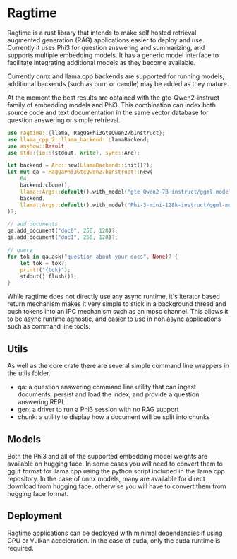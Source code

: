 # Ragtime

Ragtime is a rust library that intends to make self hosted retrieval
augmented generation (RAG) applications easier to deploy and
use. Currently it uses Phi3 for question answering and summarizing,
and supports multiple embedding models. It has a generic model
interface to facilitate integrating additional models as they become
available.

Currently onnx and llama.cpp backends are supported for running
models, additional backends (such as burn or candle) may be added as
they mature.

At the moment the best results are obtained with the
gte-Qwen2-instruct family of embedding models and Phi3. This
combination can index both source code and text documentation in the
same vector database for question answering or simple retrieval.

```rust
use ragtime::{llama, RagQaPhi3GteQwen27bInstruct};
use llama_cpp_2::llama_backend::LlamaBackend;
use anyhow::Result;
use std::{io::{stdout, Write}, sync::Arc};

let backend = Arc::new(LlamaBackend::init()?);
let mut qa = RagQaPhi3GteQwen27bInstruct::new(
    64,
    backend.clone(),
    llama::Args::default().with_model("gte-Qwen2-7B-instruct/ggml-model-q8_0.gguf"),
    backend,
    llama::Args::default().with_model("Phi-3-mini-128k-instruct/ggml-model-q8_0.gguf")
)?;

// add documents
qa.add_document("doc0", 256, 128)?;
qa.add_document("doc1", 256, 128)?;

// query
for tok in qa.ask("question about your docs", None)? {
    let tok = tok?;
    print!("{tok}");
    stdout().flush()?;
}
```

While ragtime does not directly use any async runtime, it's iterator
based return mechanism makes it very simple to stick in a background
thread and push tokens into an IPC mechanism such as an mpsc
channel. This allows it to be async runtime agnostic, and easier to
use in non async applications such as command line tools.

## Utils

As well as the core crate there are several simple command line
wrappers in the utils folder.

- qa: a question answering command line utility that can ingest
  documents, persist and load the index, and provide a question
  answering REPL
- gen: a driver to run a Phi3 session with no RAG support
- chunk: a utility to display how a document will be split into chunks

## Models

Both the Phi3 and all of the supported embedding model weights are
available on hugging face. In some cases you will need to convert them
to gguf format for llama.cpp using the python script included in the
llama.cpp repository. In the case of onnx models, many are available
for direct download from hugging face, otherwise you will have to
convert them from hugging face format.

## Deployment

Ragtime applications can be deployed with minimal dependencies if
using CPU or Vulkan acceleration. In the case of cuda, only the cuda
runtime is required.
